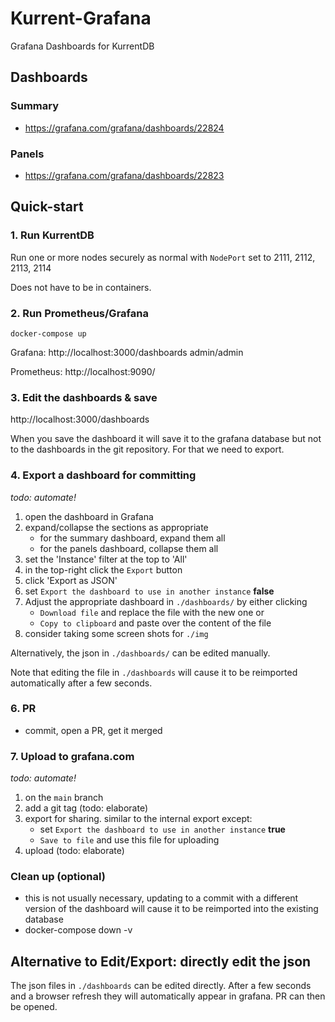 # Kurrent-Grafana
Grafana Dashboards for KurrentDB

## Dashboards

### Summary

- https://grafana.com/grafana/dashboards/22824

### Panels

- https://grafana.com/grafana/dashboards/22823

## Quick-start

### 1. Run KurrentDB

Run one or more nodes securely as normal with `NodePort` set to 2111, 2112, 2113, 2114

Does not have to be in containers.

### 2. Run Prometheus/Grafana

```
docker-compose up
```

Grafana: http://localhost:3000/dashboards admin/admin

Prometheus: http://localhost:9090/

### 3. Edit the dashboards & save

http://localhost:3000/dashboards

When you save the dashboard it will save it to the grafana database but not to the dashboards in the git repository. For that we need to export.

### 4. Export a dashboard for committing

_todo: automate!_

1. open the dashboard in Grafana
1. expand/collapse the sections as appropriate
    - for the summary dashboard, expand them all
    - for the panels dashboard, collapse them all
1. set the 'Instance' filter at the top to 'All'
1. in the top-right click the `Export` button
1. click 'Export as JSON'
1. set `Export the dashboard to use in another instance` **false**
1. Adjust the appropriate dashboard in `./dashboards/` by either clicking
    - `Download file` and replace the file with the new one or
    - `Copy to clipboard` and paste over the content of the file
1. consider taking some screen shots for `./img`

Alternatively, the json in `./dashboards/` can be edited manually.

Note that editing the file in `./dashboards` will cause it to be reimported automatically after a few seconds.

### 6. PR

- commit, open a PR, get it merged

### 7. Upload to grafana.com

_todo: automate!_

1. on the `main` branch
2. add a git tag (todo: elaborate)
3. export for sharing. similar to the internal export except:
    - set `Export the dashboard to use in another instance` **true**
    - `Save to file` and use this file for uploading
4. upload (todo: elaborate)

### Clean up (optional)

- this is not usually necessary, updating to a commit with a different version of the dashboard will cause it to be reimported into the existing database
- docker-compose down -v

## Alternative to Edit/Export: directly edit the json

The json files in `./dashboards` can be edited directly. After a few seconds and a browser refresh they will automatically appear in grafana. PR can then be opened.
